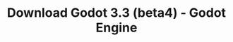 ---
# Generated by /tools/generators/src/download_archive_generator !!! do not edit by hand !!!
title: 'Download Godot 3.3 (beta4) - Godot Engine'
type: 'download/archive'
name: '3.3'
flavor: 'beta4'
release_date: '2020-12-11T03:00:00-00:00'
release_notes: 'article/dev-snapshot-godot-3-2-4-beta-4/'
primaryPlatforms:
  - 'android.apk'
  - 'linux.64'
  - 'macos.universal'
  - 'windows.64'
  - 'linux_server.headless.64'
  - 'web'
  - 'templates'
links:
  android.apk:
    name: 'android.apk'
    title: 'Android'
    caption: 'Universal APK (ARM64 + ARMv7 + x86_64 + x86)'
    tags:
      - 'APK download'
      - 'ARM64/v7'
      - 'x86 (64 & 32 bit)'
    hosts:
      github_builds:
        regular: 'https://github.com/godotengine/godot-builds/releases/download/3.3-beta4/Godot_v3.3-beta4_android_editor.apk'
        mono: '#'
      github:
        regular: 'https://github.com/godotengine/godot/releases/download/3.3-beta4/Godot_v3.3-beta4_android_editor.apk'
        mono: '#'
  linux.64:
    name: 'linux.64'
    title: 'Linux'
    caption: 'Standard (x86_64)'
    tags:
      - '64 bit'
    hosts:
      github_builds:
        regular: 'https://github.com/godotengine/godot-builds/releases/download/3.3-beta4/Godot_v3.3-beta4_x11.64.zip'
        mono: 'https://github.com/godotengine/godot-builds/releases/download/3.3-beta4/Godot_v3.3-beta4_mono_x11_64.zip'
      github:
        regular: 'https://github.com/godotengine/godot/releases/download/3.3-beta4/Godot_v3.3-beta4_x11.64.zip'
        mono: 'https://github.com/godotengine/godot/releases/download/3.3-beta4/Godot_v3.3-beta4_mono_x11_64.zip'
  macos.universal:
    name: 'macos.universal'
    title: 'macOS'
    caption: 'Universal (x86_64 + Apple Silicon)'
    tags:
      - 'Intel/Apple Silicon'
      - '64 bit'
    hosts:
      github_builds:
        regular: 'https://github.com/godotengine/godot-builds/releases/download/3.3-beta4/Godot_v3.3-beta4_osx.universal.zip'
        mono: 'https://github.com/godotengine/godot-builds/releases/download/3.3-beta4/Godot_v3.3-beta4_mono_osx.universal.zip'
      github:
        regular: 'https://github.com/godotengine/godot/releases/download/3.3-beta4/Godot_v3.3-beta4_osx.universal.zip'
        mono: 'https://github.com/godotengine/godot/releases/download/3.3-beta4/Godot_v3.3-beta4_mono_osx.universal.zip'
  windows.64:
    name: 'windows.64'
    title: 'Windows'
    caption: 'Standard (x86_64)'
    tags:
      - '64 bit'
    hosts:
      github_builds:
        regular: 'https://github.com/godotengine/godot-builds/releases/download/3.3-beta4/Godot_v3.3-beta4_win64.exe.zip'
        mono: 'https://github.com/godotengine/godot-builds/releases/download/3.3-beta4/Godot_v3.3-beta4_mono_win64.zip'
      github:
        regular: 'https://github.com/godotengine/godot/releases/download/3.3-beta4/Godot_v3.3-beta4_win64.exe.zip'
        mono: 'https://github.com/godotengine/godot/releases/download/3.3-beta4/Godot_v3.3-beta4_mono_win64.zip'
  linux_server.headless.64:
    name: 'linux_server.headless.64'
    title: 'Linux Server'
    caption: 'Headless (x86_64)'
    tags:
      - '64 bit'
      - 'Headless'
    hosts:
      github_builds:
        regular: 'https://github.com/godotengine/godot-builds/releases/download/3.3-beta4/Godot_v3.3-beta4_linux_headless.64.zip'
        mono: 'https://github.com/godotengine/godot-builds/releases/download/3.3-beta4/Godot_v3.3-beta4_mono_linux_headless_64.zip'
      github:
        regular: 'https://github.com/godotengine/godot/releases/download/3.3-beta4/Godot_v3.3-beta4_linux_headless.64.zip'
        mono: 'https://github.com/godotengine/godot/releases/download/3.3-beta4/Godot_v3.3-beta4_mono_linux_headless_64.zip'
  web:
    name: 'web'
    title: 'Web editor'
    caption: ''
    tags:
      - 'Self-hosted'
      - 'Cross-platform'
    hosts:
      github_builds:
        regular: 'https://github.com/godotengine/godot-builds/releases/download/3.3-beta4/Godot_v3.3-beta4_web_editor.zip'
        mono: '#'
      github:
        regular: 'https://github.com/godotengine/godot/releases/download/3.3-beta4/Godot_v3.3-beta4_web_editor.zip'
        mono: '#'
  linux.32:
    name: 'linux.32'
    title: 'Linux'
    caption: 'Standard (x86)'
    tags:
      - '32 bit'
    hosts:
      github_builds:
        regular: 'https://github.com/godotengine/godot-builds/releases/download/3.3-beta4/Godot_v3.3-beta4_x11.32.zip'
        mono: 'https://github.com/godotengine/godot-builds/releases/download/3.3-beta4/Godot_v3.3-beta4_mono_x11_32.zip'
      github:
        regular: 'https://github.com/godotengine/godot/releases/download/3.3-beta4/Godot_v3.3-beta4_x11.32.zip'
        mono: 'https://github.com/godotengine/godot/releases/download/3.3-beta4/Godot_v3.3-beta4_mono_x11_32.zip'
  windows.32:
    name: 'windows.32'
    title: 'Windows'
    caption: 'Standard (x86)'
    tags:
      - '32 bit'
    hosts:
      github_builds:
        regular: 'https://github.com/godotengine/godot-builds/releases/download/3.3-beta4/Godot_v3.3-beta4_win32.exe.zip'
        mono: 'https://github.com/godotengine/godot-builds/releases/download/3.3-beta4/Godot_v3.3-beta4_mono_win32.zip'
      github:
        regular: 'https://github.com/godotengine/godot/releases/download/3.3-beta4/Godot_v3.3-beta4_win32.exe.zip'
        mono: 'https://github.com/godotengine/godot/releases/download/3.3-beta4/Godot_v3.3-beta4_mono_win32.zip'
  linux_server.64:
    name: 'linux_server.64'
    title: 'Linux Server'
    caption: 'Standard (x86_64)'
    tags:
      - '64 bit'
    hosts:
      github_builds:
        regular: 'https://github.com/godotengine/godot-builds/releases/download/3.3-beta4/Godot_v3.3-beta4_linux_server.64.zip'
        mono: 'https://github.com/godotengine/godot-builds/releases/download/3.3-beta4/Godot_v3.3-beta4_mono_linux_server_64.zip'
      github:
        regular: 'https://github.com/godotengine/godot/releases/download/3.3-beta4/Godot_v3.3-beta4_linux_server.64.zip'
        mono: 'https://github.com/godotengine/godot/releases/download/3.3-beta4/Godot_v3.3-beta4_mono_linux_server_64.zip'
  aar_library:
    name: 'aar_library'
    title: 'AAR library'
    caption: ''
    tags:
      - 'Android plugins'
      - 'Java'
      - 'Kotlin'
    hosts:
      github_builds:
        regular: 'https://github.com/godotengine/godot-builds/releases/download/3.3-beta4/godot-lib.3.3.beta4.release.aar'
        mono: 'https://github.com/godotengine/godot-builds/releases/download/3.3-beta4/godot-lib.3.3.beta4.mono.release.aar'
      github:
        regular: 'https://github.com/godotengine/godot/releases/download/3.3-beta4/godot-lib.3.3.beta4.release.aar'
        mono: 'https://github.com/godotengine/godot/releases/download/3.3-beta4/godot-lib.3.3.beta4.mono.release.aar'
  templates:
    name: 'templates'
    title: 'Export templates'
    caption: ''
    tags:
      - 'Used to export your games to all supported platforms'
    hosts:
      github_builds:
        regular: 'https://github.com/godotengine/godot-builds/releases/download/3.3-beta4/Godot_v3.3-beta4_export_templates.tpz'
        mono: 'https://github.com/godotengine/godot-builds/releases/download/3.3-beta4/Godot_v3.3-beta4_mono_export_templates.tpz'
      github:
        regular: 'https://github.com/godotengine/godot/releases/download/3.3-beta4/Godot_v3.3-beta4_export_templates.tpz'
        mono: 'https://github.com/godotengine/godot/releases/download/3.3-beta4/Godot_v3.3-beta4_mono_export_templates.tpz'
---
